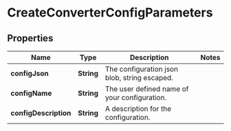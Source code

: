

# CreateConverterConfigParameters

## Properties

Name | Type | Description | Notes
------------ | ------------- | ------------- | -------------
**configJson** | **String** | The configuration json blob, string escaped. | 
**configName** | **String** | The user defined name of your configuration. | 
**configDescription** | **String** | A description for the configuration. | 



